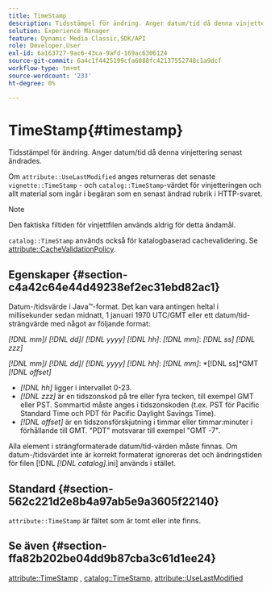 ```yaml
---
title: TimeStamp
description: Tidsstämpel för ändring. Anger datum/tid då denna vinjettering senast ändrades.
solution: Experience Manager
feature: Dynamic Media Classic,SDK/API
role: Developer,User
exl-id: 6a163727-9ac6-43ca-9afd-169ac6306124
source-git-commit: 6a4c1f4425199cfa6088fc42137552748c1a9dcf
workflow-type: tm+mt
source-wordcount: '233'
ht-degree: 0%

---
```


# TimeStamp{#timestamp}

Tidsstämpel för ändring. Anger datum/tid då denna vinjettering senast ändrades.

Om `attribute::UseLastModified` anges returneras det senaste `vignette::TimeStamp` - och `catalog::TimeStamp`-värdet för vinjetteringen och allt material som ingår i begäran som en senast ändrad rubrik i HTTP-svaret.

>[!NOTE]
>
>Den faktiska filtiden för vinjettfilen används aldrig för detta ändamål.

`catalog::TimeStamp` används också för katalogbaserad cachevalidering. Se [attribute::CacheValidationPolicy](/help/aem-is-ir-api/ir-api/material-cat/image-rendering-api-ref/c-ir-material-catalog/c-ir-attributes-reference/r-ir-cachevalidationpolicy.md).

## Egenskaper {#section-c4a42c64e44d49238ef2ec31ebd82ac1}

Datum-/tidsvärde i Java™-format. Det kan vara antingen heltal i millisekunder sedan midnatt, 1 januari 1970 UTC/GMT eller ett datum/tid-strängvärde med något av följande format:

*[!DNL mm]*/ *[!DNL dd]*/ *[!DNL yyyy]* *[!DNL hh]*: *[!DNL mm]*: *[!DNL ss]* *[!DNL zzz]*

*[!DNL mm]*/ *[!DNL dd]*/ *[!DNL yyyy]* *[!DNL hh]*: *[!DNL mm]*: *[!DNL ss]*GMT *[!DNL offset]*

* *[!DNL hh]* ligger i intervallet 0-23.
* *[!DNL zzz]* är en tidszonskod på tre eller fyra tecken, till exempel GMT eller PST. Sommartid måste anges i tidszonskoden (t.ex. PST för Pacific Standard Time och PDT för Pacific Daylight Savings Time).
* *[!DNL offset]* är en tidszonsförskjutning i timmar eller timmar:minuter i förhållande till GMT. &quot;PDT&quot; motsvarar till exempel &quot;GMT -7&quot;.

Alla element i strängformaterade datum/tid-värden måste finnas. Om datum-/tidsvärdet inte är korrekt formaterat ignoreras det och ändringstiden för filen [!DNL *[!DNL catalog]*.ini] används i stället.

## Standard {#section-562c221d2e8b4a97ab5e9a3605f22140}

`attribute::TimeStamp` är fältet som är tomt eller inte finns.

## Se även {#section-ffa82b202be04dd9b87cba3c61d1ee24}

[attribute::TimeStamp](../../../../../ir-api/material-cat/image-rendering-api-ref/c-ir-material-catalog/c-ir-attributes-reference/r-ir-timestamp.md#reference-8373ad4ee03d4e4b9a8fc96cf42b3181) , [catalog::TimeStamp](../../../../../ir-api/material-cat/image-rendering-api-ref/c-ir-material-catalog/c-ir-material-data-reference/r-ir-timestamp-dataref.md#reference-6daf7973dc4f4b4e9e8165756db7c319), [attribute::UseLastModified](../../../../../ir-api/material-cat/image-rendering-api-ref/c-ir-material-catalog/c-ir-attributes-reference/r-ir-uselastmodified.md#reference-d2ab628c9e004fedbd38324866dbca1d)

